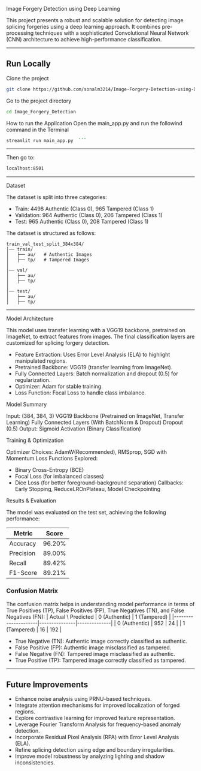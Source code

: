 Image Forgery Detection using Deep Learning

This project presents a robust and scalable solution for detecting image splicing forgeries using a deep learning approach. It combines pre-processing techniques with a sophisticated Convolutional Neural Network (CNN) architecture to achieve high-performance classification.

---

## Run Locally

Clone the project

```bash
git clone https://github.com/sonalm3214/Image-Forgery-Detection-using-Deep-Learning
```

Go to the project directory

```bash
cd Image_Forgery_Detection
```


How to run the Application
Open the main_app.py and run the followind command in the Terminal
```bash
streamlit run main_app.py  ```
``` 
---

Then go to:
```bash
localhost:8501
```

---
Dataset

The dataset is split into three categories:

- Train: 4498 Authentic (Class 0), 965 Tampered (Class 1)
- Validation: 964 Authentic (Class 0), 206 Tampered (Class 1)
- Test: 965 Authentic (Class 0), 208 Tampered (Class 1)

The dataset is structured as follows:

```
train_val_test_split_384x384/
│── train/
│   ├── au/   # Authentic Images
│   ├── tp/   # Tampered Images
│
│── val/
│   ├── au/
│   ├── tp/
│
│── test/
│   ├── au/
│   ├── tp/
```




---

Model Architecture

This model uses transfer learning with a VGG19 backbone, pretrained on ImageNet, to extract features from images. The final classification layers are customized for splicing forgery detection.

- Feature Extraction: Uses Error Level Analysis (ELA) to highlight manipulated regions.
- Pretrained Backbone: VGG19 (transfer learning from ImageNet).
- Fully Connected Layers: Batch normalization and dropout (0.5) for regularization.
- Optimizer: Adam for stable training.
- Loss Function: Focal Loss to handle class imbalance.

Model Summary

Input: (384, 384, 3)
VGG19 Backbone (Pretrained on ImageNet, Transfer Learning)
Fully Connected Layers (With BatchNorm & Dropout)
Dropout (0.5)
Output: Sigmoid Activation (Binary Classification)


Training & Optimization

Optimizer Choices: AdamW(Recommended), RMSprop, SGD with Momentum
Loss Functions Explored:
  - Binary Cross-Entropy (BCE)
  - Focal Loss (for imbalanced classes)
  - Dice Loss (for better foreground-background separation)
 Callbacks: Early Stopping, ReduceLROnPlateau, Model Checkpointing



Results & Evaluation  

The model was evaluated on the test set, achieving the following performance:  

|     Metric    |   Score    |
|---------------|------------|
|   Accuracy    |   96.20%   |
|   Precision   |   89.00%   |
|   Recall      |   89.42%   |
|   F1-Score    |   89.21%   |

### Confusion Matrix  
The confusion matrix helps in understanding model performance in terms of True Positives (TP), False Positives (FP), True Negatives (TN), and False Negatives (FN):
| Actual \ Predicted  | 0 (Authentic) | 1 (Tampered) |
|---------------------|---------------|--------------|
|    0 (Authentic)    |     952       |    24        |
|    1 (Tampered)     |     16        |    192       |

- True Negative (TN): Authentic image correctly classified as authentic.  
- False Positive (FP): Authentic image misclassified as tampered.  
- False Negative (FN): Tampered image misclassified as authentic.  
- True Positive (TP): Tampered image correctly classified as tampered. 
---
##  Future Improvements  

- Enhance noise analysis using PRNU-based techniques.
- Integrate attention mechanisms for improved localization of forged regions.  
- Explore contrastive learning for improved feature representation.
- Leverage Fourier Transform Analysis for frequency-based anomaly detection.  
- Incorporate Residual Pixel Analysis (RPA) with Error Level Analysis (ELA).  
- Refine splicing detection using edge and boundary irregularities.
- Improve model robustness by analyzing lighting and shadow inconsistencies. 



